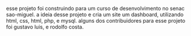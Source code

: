 esse projeto foi construindo para um curso de desenvolvimento no senac sao-miguel. a ideia desse projeto e cria um site um dashboard, utilizando html, css, html, php, e mysql. alguns dos contribuidores para esse projeto foi gustavo luis, e rodolfo costa. 
